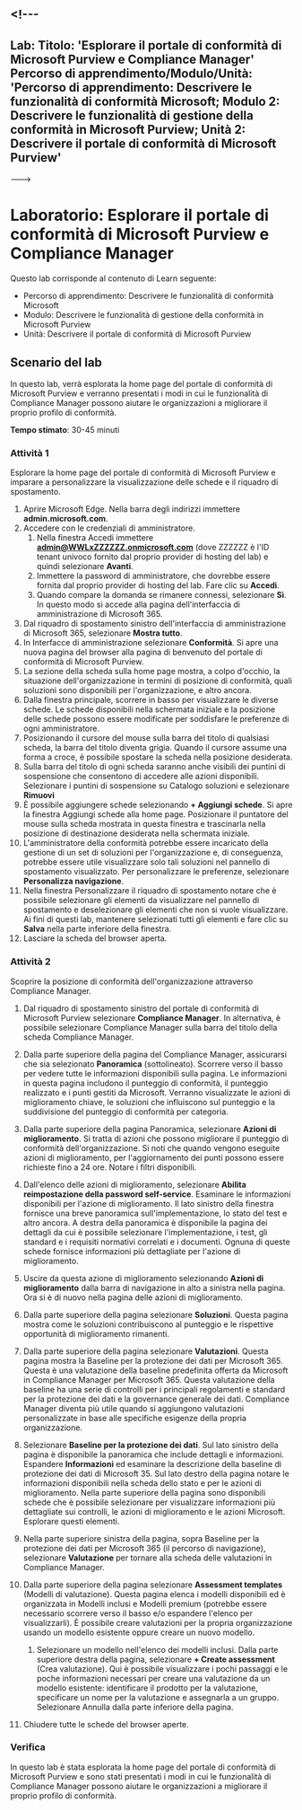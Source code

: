 <a name="---"></a><!---
---
Lab: Titolo: 'Esplorare il portale di conformità di Microsoft Purview e Compliance Manager' Percorso di apprendimento/Modulo/Unità: 'Percorso di apprendimento: Descrivere le funzionalità di conformità Microsoft; Modulo 2: Descrivere le funzionalità di gestione della conformità in Microsoft Purview; Unità 2: Descrivere il portale di conformità di Microsoft Purview'
---
--->

# <a name="lab-explore-the-microsoft-purview-compliance-portal--compliance-manager"></a>Laboratorio: Esplorare il portale di conformità di Microsoft Purview e Compliance Manager

Questo lab corrisponde al contenuto di Learn seguente:

- Percorso di apprendimento: Descrivere le funzionalità di conformità Microsoft
- Modulo: Descrivere le funzionalità di gestione della conformità in Microsoft Purview
- Unità: Descrivere il portale di conformità di Microsoft Purview

## <a name="lab-scenario"></a>Scenario del lab

In questo lab, verrà esplorata la home page del portale di conformità di Microsoft Purview e verranno presentati i modi in cui le funzionalità di Compliance Manager possono aiutare le organizzazioni a migliorare il proprio profilo di conformità.

**Tempo stimato**: 30-45 minuti

### <a name="task-1"></a>Attività 1

Esplorare la home page del portale di conformità di Microsoft Purview e imparare a personalizzare la visualizzazione delle schede e il riquadro di spostamento.

1. Aprire Microsoft Edge. Nella barra degli indirizzi immettere **admin.microsoft.com**.
1. Accedere con le credenziali di amministratore.
    1. Nella finestra Accedi immettere **admin@WWLxZZZZZZ.onmicrosoft.com** (dove ZZZZZZ è l'ID tenant univoco fornito dal proprio provider di hosting del lab) e quindi selezionare **Avanti**.
    1. Immettere la password di amministratore, che dovrebbe essere fornita dal proprio provider di hosting del lab. Fare clic su **Accedi**.
    1. Quando compare la domanda se rimanere connessi, selezionare **Sì**. In questo modo si accede alla pagina dell'interfaccia di amministrazione di Microsoft 365.
1. Dal riquadro di spostamento sinistro dell'interfaccia di amministrazione di Microsoft 365, selezionare **Mostra tutto**.
1. In Interfacce di amministrazione selezionare **Conformità**.  Si apre una nuova pagina del browser alla pagina di benvenuto del portale di conformità di Microsoft Purview.  
1. La sezione della scheda sulla home page mostra, a colpo d'occhio, la situazione dell'organizzazione in termini di posizione di conformità, quali soluzioni sono disponibili per l'organizzazione, e altro ancora.
1. Dalla finestra principale, scorrere in basso per visualizzare le diverse schede. Le schede disponibili nella schermata iniziale e la posizione delle schede possono essere modificate per soddisfare le preferenze di ogni amministratore.  
1. Posizionando il cursore del mouse sulla barra del titolo di qualsiasi scheda, la barra del titolo diventa grigia.  Quando il cursore assume una forma a croce, è possibile spostare la scheda nella posizione desiderata.
1. Sulla barra del titolo di ogni scheda saranno anche visibili dei puntini di sospensione che consentono di accedere alle azioni disponibili.  Selezionare i puntini di sospensione su Catalogo soluzioni e selezionare **Rimuovi**
1. È possibile aggiungere schede selezionando **+ Aggiungi schede**.  Si apre la finestra Aggiungi schede alla home page.  Posizionare il puntatore del mouse sulla scheda mostrata in questa finestra e trascinarla nella posizione di destinazione desiderata nella schermata iniziale.
1. L'amministratore della conformità potrebbe essere incaricato della gestione di un set di soluzioni per l'organizzazione e, di conseguenza, potrebbe essere utile visualizzare solo tali soluzioni nel pannello di spostamento visualizzato. Per personalizzare le preferenze, selezionare **Personalizza navigazione**.  
1. Nella finestra Personalizzare il riquadro di spostamento notare che è possibile selezionare gli elementi da visualizzare nel pannello di spostamento e deselezionare gli elementi che non si vuole visualizzare. Ai fini di questi lab, mantenere selezionati tutti gli elementi e fare clic su **Salva** nella parte inferiore della finestra.  
1. Lasciare la scheda del browser aperta.

### <a name="task-2"></a>Attività 2

Scoprire la posizione di conformità dell'organizzazione attraverso Compliance Manager.

1. Dal riquadro di spostamento sinistro del portale di conformità di Microsoft Purview selezionare **Compliance Manager**.  In alternativa, è possibile selezionare Compliance Manager sulla barra del titolo della scheda Compliance Manager.

1. Dalla parte superiore della pagina del Compliance Manager, assicurarsi che sia selezionato **Panoramica** (sottolineato). Scorrere verso il basso per vedere tutte le informazioni disponibili sulla pagina.  Le informazioni in questa pagina includono il punteggio di conformità, il punteggio realizzato e i punti gestiti da Microsoft.   Verranno visualizzate le azioni di miglioramento chiave, le soluzioni che influiscono sul punteggio e la suddivisione del punteggio di conformità per categoria.

1. Dalla parte superiore della pagina Panoramica, selezionare **Azioni di miglioramento**.  Si tratta di azioni che possono migliorare il punteggio di conformità dell'organizzazione. Si noti che quando vengono eseguite azioni di miglioramento, per l'aggiornamento dei punti possono essere richieste fino a 24 ore.  Notare i filtri disponibili.

1. Dall'elenco delle azioni di miglioramento, selezionare **Abilita reimpostazione della password self-service**.  Esaminare le informazioni disponibili per l'azione di miglioramento.  Il lato sinistro della finestra fornisce una breve panoramica sull'implementazione, lo stato del test e altro ancora. A destra della panoramica è disponibile la pagina dei dettagli da cui è possibile selezionare l'implementazione, i test, gli standard e i requisiti normativi correlati e i documenti. Ognuna di queste schede fornisce informazioni più dettagliate per l'azione di miglioramento.

1. Uscire da questa azione di miglioramento selezionando **Azioni di miglioramento** dalla barra di navigazione in alto a sinistra nella pagina.  Ora si è di nuovo nella pagina delle azioni di miglioramento.

1. Dalla parte superiore della pagina selezionare **Soluzioni**. Questa pagina mostra come le soluzioni contribuiscono al punteggio e le rispettive opportunità di miglioramento rimanenti.

1. Dalla parte superiore della pagina selezionare **Valutazioni**. Questa pagina mostra la Baseline per la protezione dei dati per Microsoft 365.  Questa è una valutazione della baseline predefinita offerta da Microsoft in Compliance Manager per Microsoft 365.  Questa valutazione della baseline ha una serie di controlli per i principali regolamenti e standard per la protezione dei dati e la governance generale dei dati. Compliance Manager diventa più utile quando si aggiungono valutazioni personalizzate in base alle specifiche esigenze della propria organizzazione.

1. Selezionare **Baseline per la protezione dei dati**.  Sul lato sinistro della pagina è disponibile la panoramica che include dettagli e informazioni.  Espandere **Informazioni** ed esaminare la descrizione della baseline di protezione dei dati di Microsoft 35.  Sul lato destro della pagina notare le informazioni disponibili nella scheda dello stato e per le azioni di miglioramento. Nella parte superiore della pagina sono disponibili schede che è possibile selezionare per visualizzare informazioni più dettagliate sui controlli, le azioni di miglioramento e le azioni Microsoft. Esplorare questi elementi. 

1. Nella parte superiore sinistra della pagina, sopra Baseline per la protezione dei dati per Microsoft 365 (il percorso di navigazione), selezionare **Valutazione** per tornare alla scheda delle valutazioni in Compliance Manager.  

1. Dalla parte superiore della pagina selezionare **Assessment templates** (Modelli di valutazione).  Questa pagina elenca i modelli disponibili ed è organizzata in Modelli inclusi e Modelli premium (potrebbe essere necessario scorrere verso il basso e/o espandere l'elenco per visualizzarli).  È possibile creare valutazioni per la propria organizzazione usando un modello esistente oppure creare un nuovo modello.
    1. Selezionare un modello nell'elenco dei modelli inclusi. Dalla parte superiore destra della pagina, selezionare **+ Create assessment** (Crea valutazione).  Qui è possibile visualizzare i pochi passaggi e le poche informazioni necessari per creare una valutazione da un modello esistente: identificare il prodotto per la valutazione, specificare un nome per la valutazione e assegnarla a un gruppo.  Selezionare Annulla dalla parte inferiore della pagina.

1. Chiudere tutte le schede del browser aperte.

### <a name="review"></a>Verifica

In questo lab è stata esplorata la home page del portale di conformità di Microsoft Purview e sono stati presentati i modi in cui le funzionalità di Compliance Manager possono aiutare le organizzazioni a migliorare il proprio profilo di conformità.
